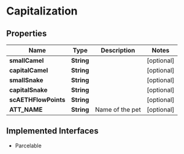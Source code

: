

# Capitalization


## Properties

| Name | Type | Description | Notes |
|------------ | ------------- | ------------- | -------------|
|**smallCamel** | **String** |  |  [optional] |
|**capitalCamel** | **String** |  |  [optional] |
|**smallSnake** | **String** |  |  [optional] |
|**capitalSnake** | **String** |  |  [optional] |
|**scAETHFlowPoints** | **String** |  |  [optional] |
|**ATT_NAME** | **String** | Name of the pet  |  [optional] |


## Implemented Interfaces

* Parcelable


